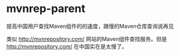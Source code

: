 mvnrep-parent
=============

提高中国用户查找Maven组件的的速度，跟慢的Maven仓库查询说再见

类似 http://mvnrepository.com/ 网站的Maven组件查找服务。但是 http://mvnrepository.com/ 在中国实在是太慢了。
